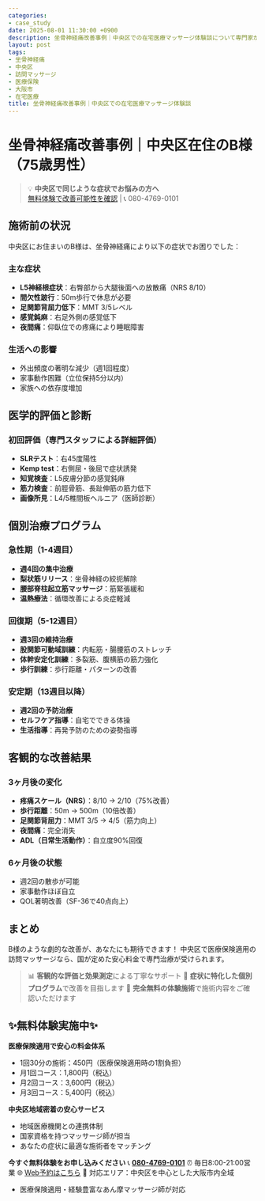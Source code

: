 ```yaml
---
categories:
- case_study
date: 2025-08-01 11:30:00 +0900
description: 坐骨神経痛改善事例｜中央区での在宅医療マッサージ体験談について専門家が詳しく解説。中央区での坐骨神経痛改善の実際の事例を通して、訪問マッサージの効果を紹介します。
layout: post
tags:
- 坐骨神経痛
- 中央区
- 訪問マッサージ
- 医療保険
- 大阪市
- 在宅医療
title: 坐骨神経痛改善事例｜中央区での在宅医療マッサージ体験談
---
```



# 坐骨神経痛改善事例｜中央区在住のB様（75歳男性）

> 💡 **中央区で同じような症状でお悩みの方へ**  
> [無料体験で改善可能性を確認](https://peraichi.com/landing_pages/view/himawari-massage/) | 📞 080-4769-0101

## 施術前の状況
中央区にお住まいのB様は、坐骨神経痛により以下の症状でお困りでした：

### 主な症状
- **L5神経根症状**：右臀部から大腿後面への放散痛（NRS 8/10）
- **間欠性跛行**：50m歩行で休息が必要
- **足関節背屈力低下**：MMT 3/5レベル
- **感覚鈍麻**：右足外側の感覚低下
- **夜間痛**：仰臥位での疼痛により睡眠障害

### 生活への影響
- 外出頻度の著明な減少（週1回程度）
- 家事動作困難（立位保持5分以内）
- 家族への依存度増加

## 医学的評価と診断

### 初回評価（専門スタッフによる詳細評価）
- **SLRテスト**：右45度陽性
- **Kemp test**：右側屈・後屈で症状誘発
- **知覚検査**：L5皮膚分節の感覚鈍麻
- **筋力検査**：前脛骨筋、長趾伸筋の筋力低下
- **画像所見**：L4/5椎間板ヘルニア（医師診断）

## 個別治療プログラム

### 急性期（1-4週目）
- **週4回の集中治療**
- **梨状筋リリース**：坐骨神経の絞扼解除
- **腰部脊柱起立筋マッサージ**：筋緊張緩和
- **温熱療法**：循環改善による炎症軽減

### 回復期（5-12週目）
- **週3回の維持治療**
- **股関節可動域訓練**：内転筋・腸腰筋のストレッチ
- **体幹安定化訓練**：多裂筋、腹横筋の筋力強化
- **歩行訓練**：歩行距離・パターンの改善

### 安定期（13週目以降）
- **週2回の予防治療**
- **セルフケア指導**：自宅でできる体操
- **生活指導**：再発予防のための姿勢指導

## 客観的な改善結果

### 3ヶ月後の変化
- **疼痛スケール（NRS）**：8/10 → 2/10（75%改善）
- **歩行距離**：50m → 500m（10倍改善）
- **足関節背屈力**：MMT 3/5 → 4/5（筋力向上）
- **夜間痛**：完全消失
- **ADL（日常生活動作）**：自立度90%回復

### 6ヶ月後の状態
- 週2回の散歩が可能
- 家事動作ほぼ自立
- QOL著明改善（SF-36で40点向上）

## まとめ
B様のような劇的な改善が、あなたにも期待できます！
中央区で医療保険適用の訪問マッサージなら、国が定めた安心料金で専門治療が受けられます。

> 📊 **客観的な評価と効果測定**による丁寧なサポート
> 🎯 **症状に特化した個別プログラム**で改善を目指します
> 💯 **完全無料の体験施術**で施術内容をご確認いただけます

## ✨無料体験実施中✨

**医療保険適用で安心の料金体系**
- 1回30分の施術：450円（医療保険適用時の1割負担）
- 月1回コース：1,800円（税込）
- 月2回コース：3,600円（税込）
- 月3回コース：5,400円（税込）

**中央区地域密着の安心サービス**
- 地域医療機関との連携体制
- 国家資格を持つマッサージ師が担当
- あなたの症状に最適な施術者をマッチング

**今すぐ無料体験をお申し込みください**
📞 **[080-4769-0101](tel:080-4769-0101)**
⏰ 毎日8:00-21:00営業
🌐 [Web予約はこちら](https://peraichi.com/landing_pages/view/himawari-massage/)
📍 対応エリア：中央区を中心とした大阪市内全域
- 医療保険適用・経験豊富なあん摩マッサージ師が対応

